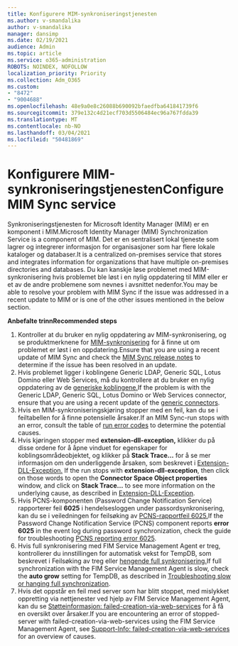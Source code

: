 ```yaml
---
title: Konfigurere MIM-synkroniseringstjenesten
ms.author: v-smandalika
author: v-smandalika
manager: dansimp
ms.date: 02/19/2021
audience: Admin
ms.topic: article
ms.service: o365-administration
ROBOTS: NOINDEX, NOFOLLOW
localization_priority: Priority
ms.collection: Adm_O365
ms.custom:
- "8472"
- "9004688"
ms.openlocfilehash: 48e9a0e8c26088b690092bfaedfba641841739f6
ms.sourcegitcommit: 379e132c4d21ecf703d5506484ec96a767fdda39
ms.translationtype: MT
ms.contentlocale: nb-NO
ms.lasthandoff: 03/04/2021
ms.locfileid: "50481869"
---
```

# <a name="configure-mim-sync-service"></a><span data-ttu-id="0dff4-102">Konfigurere MIM-synkroniseringstjenesten</span><span class="sxs-lookup"><span data-stu-id="0dff4-102">Configure MIM Sync service</span></span>

<span data-ttu-id="0dff4-103">Synkroniseringstjenesten for Microsoft Identity Manager (MIM) er en komponent i MIM.</span><span class="sxs-lookup"><span data-stu-id="0dff4-103">Microsoft Identity Manager (MIM) Synchronization Service is a component of MIM.</span></span> <span data-ttu-id="0dff4-104">Det er en sentralisert lokal tjeneste som lagrer og integrerer informasjon for organisasjoner som har flere lokale kataloger og databaser.</span><span class="sxs-lookup"><span data-stu-id="0dff4-104">It is a centralized on-premises service that stores and integrates information for organizations that have multiple on-premises directories and databases.</span></span> <span data-ttu-id="0dff4-105">Du kan kanskje løse problemet med MIM-synkronisering hvis problemet ble løst i en nylig oppdatering til MIM eller er et av de andre problemene som nevnes i avsnittet nedenfor.</span><span class="sxs-lookup"><span data-stu-id="0dff4-105">You may be able to resolve your problem with MIM Sync if the issue was addressed in a recent update to MIM or is one of the other issues mentioned in the below section.</span></span>

<span data-ttu-id="0dff4-106">**Anbefalte trinn**</span><span class="sxs-lookup"><span data-stu-id="0dff4-106">**Recommended steps**</span></span>

1. <span data-ttu-id="0dff4-107">Kontroller at du bruker en nylig oppdatering av MIM-synkronisering, og se produktmerknene for [MIM-synkronisering](https://docs.microsoft.com/microsoft-identity-manager/reference/version-history) for å finne ut om problemet er løst i en oppdatering.</span><span class="sxs-lookup"><span data-stu-id="0dff4-107">Ensure that you are using a recent update of MIM Sync and check the [MIM Sync release notes](https://docs.microsoft.com/microsoft-identity-manager/reference/version-history) to determine if the issue has been resolved in an update.</span></span>
2. <span data-ttu-id="0dff4-108">Hvis problemet ligger i koblingene Generic LDAP, Generic SQL, Lotus Domino eller Web Services, må du kontrollere at du bruker en nylig oppdatering av de [generiske koblingene.](https://docs.microsoft.com/microsoft-identity-manager/reference/microsoft-identity-manager-2016-connector-version-history)</span><span class="sxs-lookup"><span data-stu-id="0dff4-108">If the problem is with the Generic LDAP, Generic SQL, Lotus Domino or Web Services connector, ensure that you are using a recent update of the [generic connectors](https://docs.microsoft.com/microsoft-identity-manager/reference/microsoft-identity-manager-2016-connector-version-history).</span></span>
3. <span data-ttu-id="0dff4-109">Hvis en MIM-synkroniseringskjøring stopper med en [](https://docs.microsoft.com/microsoft-identity-manager/reference/maerrorcodes) feil, kan du se i feiltabellen for å finne potensielle årsaker.</span><span class="sxs-lookup"><span data-stu-id="0dff4-109">If an MIM Sync-run stops with an error, consult the table of [run error codes](https://docs.microsoft.com/microsoft-identity-manager/reference/maerrorcodes) to determine the potential causes.</span></span>
4. <span data-ttu-id="0dff4-110">Hvis kjøringen stopper med **extension-dll-exception,** klikker du på disse ordene for å åpne vinduet for egenskaper for koblingsområdeobjektet, og klikker på **Stack Trace...** for å se mer informasjon om den underliggende årsaken, som beskrevet i [Extension-DLL-Exception.](https://social.technet.microsoft.com/wiki/contents/articles/7515.fim-troubleshooting-extension-dll-exception.aspx) </span><span class="sxs-lookup"><span data-stu-id="0dff4-110">If the run stops with **extension-dll-exception**, then click on those words to open the **Connector Space Object properties** window, and click on **Stack Trace...** to see more information on the underlying cause, as described in [Extension-DLL-Exception](https://social.technet.microsoft.com/wiki/contents/articles/7515.fim-troubleshooting-extension-dll-exception.aspx).</span></span>
5. <span data-ttu-id="0dff4-111">Hvis PCNS-komponenten (Password Change Notification Service) rapporterer feil **6025** i hendelsesloggen under passordsynkronisering, kan du se i veiledningen for feilsøking av [PCNS-rapportfeil 6025.](https://social.technet.microsoft.com/wiki/contents/articles/4159.pcns-troubleshooting-event-id-6025.aspx)</span><span class="sxs-lookup"><span data-stu-id="0dff4-111">If the Password Change Notification Service (PCNS) component reports **error 6025** in the event log during password synchronization, check the guide for troubleshooting [PCNS reporting error 6025](https://social.technet.microsoft.com/wiki/contents/articles/4159.pcns-troubleshooting-event-id-6025.aspx).</span></span>
6. <span data-ttu-id="0dff4-112">Hvis full synkronisering med FIM Service Management  Agent er treg, kontrollerer du innstillingen for automatisk vekst for TempDB, som beskrevet i Feilsøking av treg eller [hengende full synkronisering.](https://social.technet.microsoft.com/wiki/contents/articles/14713.troubleshooting-fim-performance-slow-or-hanging-full-synchronization.aspx)</span><span class="sxs-lookup"><span data-stu-id="0dff4-112">If full synchronization with the FIM Service Management Agent is slow, check the **auto grow** setting for TempDB, as described in [Troubleshooting slow or hanging full synchronization](https://social.technet.microsoft.com/wiki/contents/articles/14713.troubleshooting-fim-performance-slow-or-hanging-full-synchronization.aspx).</span></span>
7. <span data-ttu-id="0dff4-113">Hvis det oppstår en feil med server som har blitt stoppet, med mislykket oppretting via nettjenester ved hjelp av FIM Service Management Agent, kan du se [Støtteinformasjon: failed-creation-via-web-services](https://docs.microsoft.com/archive/blogs/iamsupport/support-info-fimma-failed-creation-via-web-services) for å få en oversikt over årsaker.</span><span class="sxs-lookup"><span data-stu-id="0dff4-113">If you are encountering an error of stopped-server with failed-creation-via-web-services using the FIM Service Management Agent, see [Support-Info: failed-creation-via-web-services](https://docs.microsoft.com/archive/blogs/iamsupport/support-info-fimma-failed-creation-via-web-services) for an overview of causes.</span></span>

